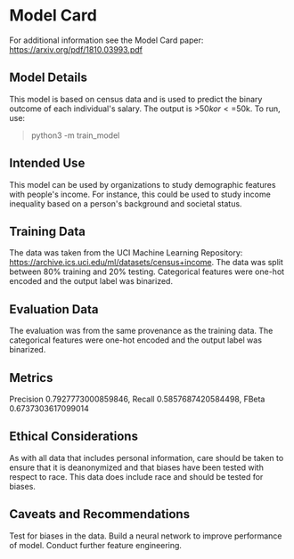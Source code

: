 # Model Card

For additional information see the Model Card paper: https://arxiv.org/pdf/1810.03993.pdf

## Model Details
This model is based on census data and is used to predict the binary outcome of each individual's salary. The output is >$50k or <=$50k.
To run, use:
>python3 -m train_model
## Intended Use
This model can be used by organizations to study demographic features with people's income. For instance, this could be used to study income inequality based on a person's background and societal status.
## Training Data
The data was taken from the UCI Machine Learning Repository: https://archive.ics.uci.edu/ml/datasets/census+income. The data was split between 80% training and 20% testing. Categorical features were one-hot encoded and the output label was binarized.
## Evaluation Data
The evaluation was from the same provenance as the training data. The categorical features were one-hot encoded and the output label was binarized.
## Metrics
Precision 0.7927773000859846, Recall 0.5857687420584498, FBeta 0.6737303617099014

## Ethical Considerations
As with all data that includes personal information, care should be taken to ensure that it is deanonymized and that biases have been tested with respect to race. This data does include race and should be tested for biases.
## Caveats and Recommendations
Test for biases in the data. Build a neural network to improve performance of model. Conduct further feature engineering.